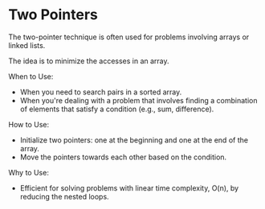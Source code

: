 # Two Pointers

The two-pointer technique is often used for problems involving arrays or linked lists.

The idea is to minimize the accesses in an array.

When to Use:
- When you need to search pairs in a sorted array.
- When you're dealing with a problem that involves finding a combination of elements that satisfy a condition (e.g., sum, difference).

How to Use:
- Initialize two pointers: one at the beginning and one at the end of the array.
- Move the pointers towards each other based on the condition.

Why to Use:
- Efficient for solving problems with linear time complexity, O(n), by reducing the nested loops.
